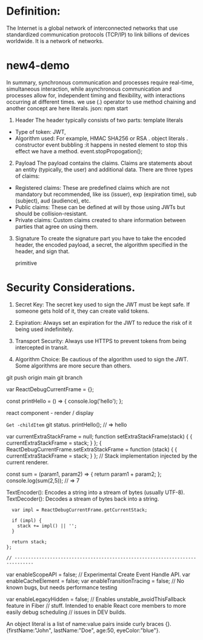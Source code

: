# Definition: 
The Internet is a global network of interconnected networks that use standardized 
communication protocols (TCP/IP) to link billions of devices worldwide. It is a network of networks.

# new4-demo
In summary, synchronous communication and processes require real-time, simultaneous interaction, while asynchronous communication and processes allow for, 
independent timing and flexibility, with interactions occurring at different times.
we use (.) operator to use method chaining and another concept are here literals.
json: npm start

1. Header
   The header typically consists of two parts:
   template literals

* Type of token: JWT,
* Algorithm used: For example, HMAC SHA256 or RSA
. object literals
. constructor
event bubbling :it happens in nested element to stop this effect we have a method.
    event.stopPropogation();

2. Payload
   The payload contains the claims. Claims are statements about an entity (typically, the user) and additional data. There are three types of claims:
   

* Registered claims: These are predefined claims which are not mandatory but recommended, like iss (issuer), exp (expiration time), sub (subject), aud (audience), etc.
* Public claims: These can be defined at will by those using JWTs but should be collision-resistant.
* Private claims: Custom claims created to share information between parties that agree on using them.

3. Signature
   To create the signature part you have to take the encoded header, the encoded payload, a secret, the algorithm specified in the header, and sign that.

   primitive
   

# Security Considerations.

1. Secret Key: The secret key used to sign the JWT must be kept safe. If someone gets hold of it, they can create valid tokens.

2. Expiration: Always set an expiration for the JWT to reduce the risk of it being used indefinitely.

3. Transport Security: Always use HTTPS to prevent tokens from being intercepted in transit.

4. Algorithm Choice: Be cautious of the algorithm used to sign the JWT. Some algorithms are more secure than others.

git push origin main
git branch

var ReactDebugCurrentFrame = {};

  const printHello = () => { 
  console.log('hello'); 
};

react component - render / display

`Get -childItem` 
git status.
printHello(); // => hello

  var currentExtraStackFrame = null;
  function setExtraStackFrame(stack) {
    {
      currentExtraStackFrame = stack;
    }
  };
  {
    ReactDebugCurrentFrame.setExtraStackFrame = function (stack) {
      {
        currentExtraStackFrame = stack;
      }
    }; // Stack implementation injected by the current renderer.

   
   const sum = (param1, param2) => { 
   return param1 + param2; 
}; 
console.log(sum(2,5)); // => 7 

TextEncoder(): Encodes a string into a stream of bytes (usually UTF-8).
TextDecoder(): Decodes a stream of bytes back into a string.


      var impl = ReactDebugCurrentFrame.getCurrentStack;

      if (impl) {
        stack += impl() || '';
      }

      return stack;
    };

    // -----------------------------------------------------------------------------

  var enableScopeAPI = false; // Experimental Create Event Handle API.
  var enableCacheElement = false;
  var enableTransitionTracing = false; // No known bugs, but needs performance testing

  var enableLegacyHidden = false; // Enables unstable_avoidThisFallback feature in Fiber
  // stuff. Intended to enable React core members to more easily debug scheduling
  // issues in DEV builds.

  An object literal is a list of name:value pairs inside curly braces {}.
  {firstName:"John", lastName:"Doe", age:50, eyeColor:"blue"}.





